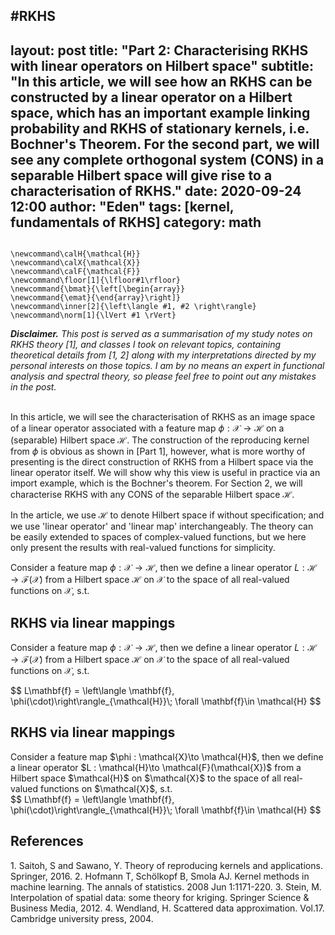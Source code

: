 #RKHS
---
layout:     post
title:      "Part 2: Characterising RKHS with linear operators on Hilbert space"
subtitle:   "In this article, we will see how an RKHS can be constructed by a linear operator on a Hilbert space, which has an important example linking probability and RKHS of stationary kernels, i.e. Bochner's Theorem. For the second part, we will see any complete orthogonal system (CONS) in a separable Hilbert space will give rise to a characterisation of RKHS."
date:       2020-09-24 12:00
author:     "Eden"
tags: 		  [kernel, fundamentals of RKHS]
category:   math
---

```{math}

\newcommand\calH{\mathcal{H}}
\newcommand\calX{\mathcal{X}}
\newcommand\calF{\mathcal{F}}
\newcommand\floor[1]{\lfloor#1\rfloor}
\newcommand{\bmat}{\left[\begin{array}}
\newcommand{\emat}{\end{array}\right]}
\newcommand\inner[2]{\left\langle #1, #2 \right\rangle}
\newcommand\norm[1]{\lVert #1 \rVert}

```


_**Disclaimer.** This post is served as a summarisation of my study notes on RKHS theory [1], and classes I took on relevant topics, containing theoretical details from [1, 2] along with my interpretations directed by my personal interests on those topics. I am by no means an expert in functional analysis and spectral theory, so please feel free to point out any mistakes in the post.
<br/><br/>_

In this article, we will see the characterisation of RKHS as an image space of a linear operator associated with a feature map $\phi: \mathcal{X}\to\mathcal{H}$ on a (separable) Hilbert space $\mathcal{H}$. The construction of the reproducing kernel from $\phi$ is obvious as shown in [Part 1], however, what is more worthy of presenting is the direct construction of RKHS from a Hilbert space via the linear operator itself. We will show why this view is useful in practice via an import example, which is the Bochner's theorem. For Section 2, we will characterise RKHS with any CONS of the separable Hilbert space $\mathcal{H}$.

In the article, we use $\mathcal{H}$ to denote Hilbert space if without specification; and we use 'linear operator' and 'linear map' interchangeably. The theory can be easily extended to spaces of complex-valued functions, but we here only present the results with real-valued functions for simplicity.

Consider a feature map $\phi : \mathcal{X}\to \mathcal{H}$, then we define a linear operator $L : \mathcal{H}\to \mathcal{F}(\mathcal{X})$ from a Hilbert space $\mathcal{H}$ on $\mathcal{X}$ to the space of all real-valued functions on $\mathcal{X}$, s.t.

<h2 class="section-heading">RKHS via linear mappings</h2>

Consider a feature map $\phi : \mathcal{X}\to \mathcal{H}$, then we define a linear operator $L : \mathcal{H}\to \mathcal{F}(\mathcal{X})$ from a Hilbert space $\mathcal{H}$ on $\mathcal{X}$ to the space of all real-valued functions on $\mathcal{X}$, s.t.
<div>
$$
  L\mathbf{f} = \left\langle \mathbf{f}, \phi(\cdot)\right\rangle_{\mathcal{H}}\; \forall \mathbf{f}\in \mathcal{H}
$$
    
<h2 class="section-heading">RKHS via linear mappings</h2>
Consider a feature map $\phi : \mathcal{X}\to \mathcal{H}$, then we define a linear operator $L : \mathcal{H}\to \mathcal{F}(\mathcal{X})$ from a Hilbert space $\mathcal{H}$ on $\mathcal{X}$ to the space of all real-valued functions on $\mathcal{X}$, s.t.
<div>
$$
  L\mathbf{f} = \left\langle \mathbf{f}, \phi(\cdot)\right\rangle_{\mathcal{H}}\; \forall \mathbf{f}\in \mathcal{H}
$$



<h2 class="section-heading">References</h2>
1. Saitoh, S and Sawano, Y. Theory of reproducing kernels and applications. Springer, 2016.
2. Hofmann T, Schölkopf B, Smola AJ. Kernel methods in machine learning. The annals of statistics. 2008 Jun 1:1171-220.
3. Stein, M. Interpolation of spatial data: some theory for kriging. Springer Science & Business Media, 2012.
4. Wendland, H. Scattered data approximation. Vol.17. Cambridge university press, 2004.
